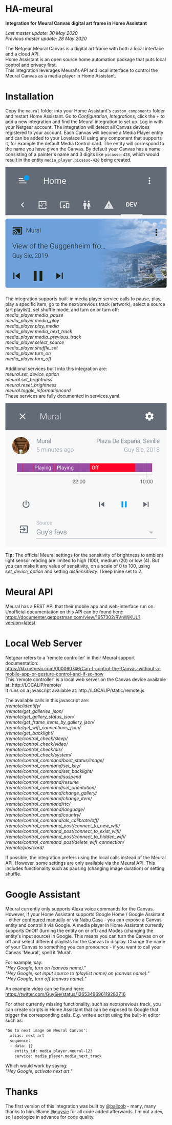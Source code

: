 # HA-meural
**Integration for Meural Canvas digital art frame in Home Assistant**  

*Last master update: 30 May 2020*  
*Previous master update: 28 May 2020*  

The Netgear Meural Canvas is a digital art frame with both a local interface and a cloud API.  
Home Assistant is an open source home automation package that puts local control and privacy first.  
This integration leverages Meural's API and local interface to control the Meural Canvas as a media player in Home Assistant.  

# Installation
Copy the `meural` folder into your Home Assistant's `custom_components` folder and restart Home Assistant. Go to *Configuration*, *Integrations*, click the + to add a new integration and find the Meural integration to set up. Log in with your Netgear account. The integration will detect all Canvas devices registered to your account. Each Canvas will become a Media Player entity and can be added to your Lovelace UI using any component that supports it, for example the default Media Control card. The entity will correspond to the name you have given the Canvas. By default your Canvas has a name consisting of a painter's name and 3 digits like `picasso-428`, which would result in the entity `media_player.picasso-428` being created.

![Meural Canvas in Media Control card](https://raw.githubusercontent.com/GuySie/ha-meural/master/images/mediacontrolcard.png)

The integration supports built-in media player service calls to pause, play, play a specific item, go to the next/previous track (artwork), select a source (art playlist), set shuffle mode, and turn on or turn off:  
*media_player.media_pause*  
*media_player.media_play*  
*media_player.play_media*  
*media_player.media_next_track*  
*media_player.media_previous_track*  
*media_player.select_source*  
*media_player.shuffle_set*  
*media_player.turn_on*  
*media_player.turn_off*  

Additional services built into this integration are:  
*meural.set_device_option*  
*meural.set_brightness*  
*meural.reset_brightness*  
*meural.toggle_informationcard*  
These services are fully documented in services.yaml.

![Meural Canvas in entity settings](https://raw.githubusercontent.com/GuySie/ha-meural/master/images/entitysettings.png)

**Tip:** The official Meural settings for the sensitivity of brightness to ambient light sensor reading are limited to high (100), medium (20) or low (4). But you can make it any value of sensitivity, on a scale of 0 to 100, using *set_device_option* and setting *alsSensitivity*. I keep mine set to 2.

# Meural API
Meural has a REST API that their mobile app and web-interface run on. Unofficial documentation on this API can be found here:
https://documenter.getpostman.com/view/1657302/RVnWjKUL?version=latest

# Local Web Server
Netgear refers to a 'remote controller' in their Meural support documentation:  
https://kb.netgear.com/000060746/Can-I-control-the-Canvas-without-a-mobile-app-or-gesture-control-and-if-so-how  
This 'remote controller' is a local web server on the Canvas device available at: http://LOCALIP/remote/  
It runs on a javascript available at: http://LOCALIP/static/remote.js

The available calls in this javascript are:  
*/remote/identify/*  
*/remote/get_galleries_json/*  
*/remote/get_gallery_status_json/*  
*/remote/get_frame_items_by_gallery_json/*  
*/remote/get_wifi_connections_json/*  
*/remote/get_backlight/*  
*/remote/control_check/sleep/*  
*/remote/control_check/video/*  
*/remote/control_check/als/*  
*/remote/control_check/system/*  
*/remote/control_command/boot_status/image/*  
*/remote/control_command/set_key/*  
*/remote/control_command/set_backlight/*  
*/remote/control_command/suspend*  
*/remote/control_command/resume*  
*/remote/control_command/set_orientation/*  
*/remote/control_command/change_gallery/*  
*/remote/control_command/change_item/*  
*/remote/control_command/rtc/*  
*/remote/control_command/language/*  
*/remote/control_command/country/*  
*/remote/control_command/als_calibrate/off/*  
*/remote/control_command_post/connect_to_new_wifi/*  
*/remote/control_command_post/connect_to_exist_wifi/*  
*/remote/control_command_post/connect_to_hidden_wifi/*  
*/remote/control_command_post/delete_wifi_connection/*  
*/remote/postcard/*  

If possible, the integration prefers using the local calls instead of the Meural API. However, some settings are only available via the Meural API. This includes functionality such as pausing (changing image duration) or setting shuffle.

# Google Assistant
Meural currently only supports Alexa voice commands for the Canvas. However, if your Home Assistant supports Google Home / Google Assistant - either [configured manually](https://www.home-assistant.io/integrations/google_assistant/) or via [Nabu Casa](https://www.nabucasa.com/config/google_assistant/) - you can expose a Canvas entity and control it via Google. A media player in Home Assistant currently supports OnOff (turning the entity on or off) and Modes (changing the entity's input source) in Google. This means you can turn the Canvas on or off and select different playlists for the Canvas to display. Change the name of your Canvas to something you can pronounce - if you want to call your Canvas 'Meural', spell it 'Mural'.  

For example, say:  
*"Hey Google, turn on (canvas name)."*  
*"Hey Google, set input source to (playlist name) on (canvas name)."*  
*"Hey Google, turn off (canvas name)."*  

An example video can be found here:  
https://twitter.com/GuySie/status/1265349696119283716

For other currently missing functionality, such as next/previous track, you can create scripts in Home Assistant that can be exposed to Google that trigger the corresponding calls. E.g. write a script using the built-in editor such as:

```
'Go to next image on Meural Canvas':
  alias: next art
  sequence:
  - data: {}
    entity_id: media_player.meural-123
    service: media_player.media_next_track
```

Which would work by saying:  
*"Hey Google, activate next art."*  

# Thanks
The first version of this integration was built by [@balloob](https://github.com/balloob) - many, many thanks to him. Blame [@guysie](https://github.com/guysie) for all code added afterwards. I'm not a dev, so I apologize in advance for code quality.  
